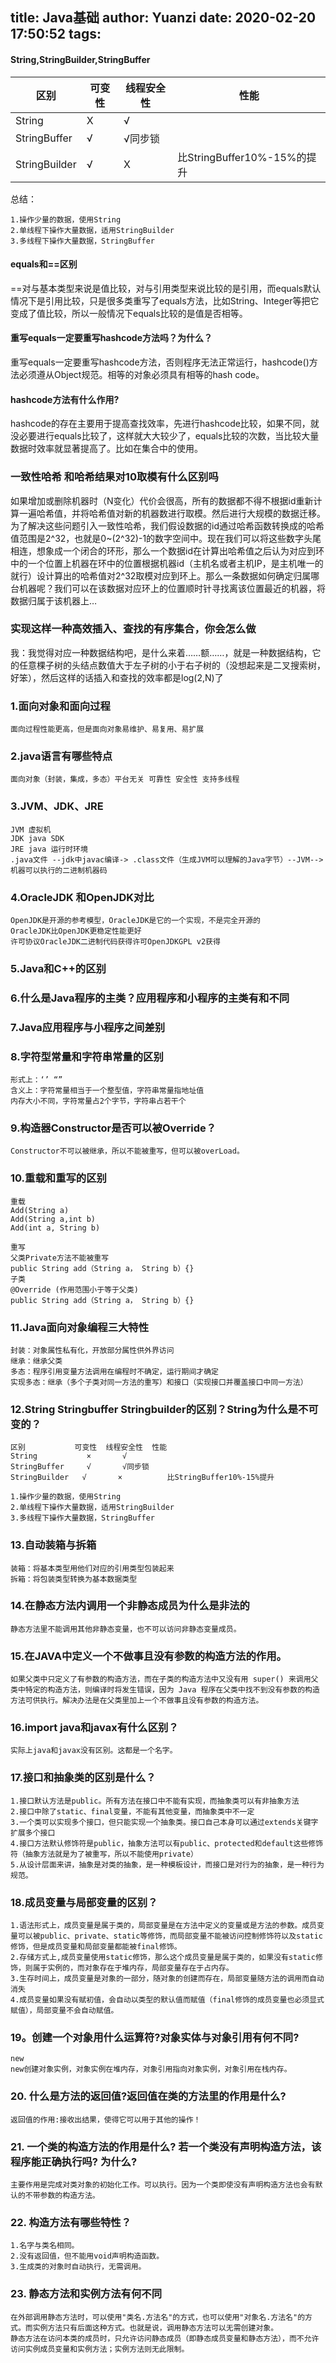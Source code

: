 title: Java基础
author: Yuanzi
date: 2020-02-20 17:50:52
tags:
---
#### String,StringBuilder,StringBuffer

| 区别          | 可变性 | 线程安全性 | 性能                        |
| ------------- | ------ | ---------- | --------------------------- |
| String        | X      | √          |                             |
| StringBuffer  | √      | √同步锁    |                             |
| StringBuilder | √      | X          | 比StringBuffer10%-15%的提升 |

总结：

```
1.操作少量的数据，使用String
2.单线程下操作大量数据，适用StringBuilder
3.多线程下操作大量数据，StringBuffer
```



#### equals和==区别

==对与基本类型来说是值比较，对与引用类型来说比较的是引用，而equals默认情况下是引用比较，只是很多类重写了equals方法，比如String、Integer等把它变成了值比较，所以一般情况下equals比较的是值是否相等。        

#### 重写equals一定要重写hashcode方法吗？为什么？

重写equals一定要重写hashcode方法，否则程序无法正常运行，hashcode()方法必须遵从Object规范。相等的对象必须具有相等的hash code。

#### hashcode方法有什么作用?

hashcode的存在主要用于提高查找效率，先进行hashcode比较，如果不同，就没必要进行equals比较了，这样就大大较少了，equals比较的次数，当比较大量数据时效率就显著提高了。比如在集合中的使用。



### 一致性哈希 和哈希结果对10取模有什么区别吗
如果增加或删除机器时（N变化）代价会很高，所有的数据都不得不根据id重新计算一遍哈希值，并将哈希值对新的机器数进行取模。然后进行大规模的数据迁移。为了解决这些问题引入一致性哈希，我们假设数据的id通过哈希函数转换成的哈希值范围是2^32，也就是0~(2^32)-1的数字空间中。现在我们可以将这些数字头尾相连，想象成一个闭合的环形，那么一个数据id在计算出哈希值之后认为对应到环中的一个位置上机器在环中的位置根据机器id（主机名或者主机IP，是主机唯一的就行）设计算出的哈希值对2^32取模对应到环上。那么一条数据如何确定归属哪台机器呢？我们可以在该数据对应环上的位置顺时针寻找离该位置最近的机器，将数据归属于该机器上…

### 实现这样一种高效插入、查找的有序集合，你会怎么做

我：我觉得对应一种数据结构吧，是什么来着……额……，就是一种数据结构，它的任意棵子树的头结点数值大于左子树的小于右子树的（没想起来是二叉搜索树，好笨），然后这样的话插入和查找的效率都是log(2,N)了

### 1.面向对象和面向过程

	面向过程性能更高，但是面向对象易维护、易复用、易扩展

### 2.java语言有哪些特点
	面向对象（封装，集成，多态）平台无关 可靠性 安全性 支持多线程

### 3.JVM、JDK、JRE
	JVM 虚拟机
	JDK java SDK
	JRE java 运行时环境
	.java文件 --jdk中javac编译-> .class文件（生成JVM可以理解的Java字节）--JVM-->机器可以执行的二进制机器码

### 4.OracleJDK 和OpenJDK对比
	OpenJDK是开源的参考模型，OracleJDK是它的一个实现，不是完全开源的
	OracleJDK比OpenJDK更稳定性能更好
	许可协议OracleJDK二进制代码获得许可OpenJDKGPL v2获得

### 5.Java和C++的区别

### 6.什么是Java程序的主类？应用程序和小程序的主类有和不同

### 7.Java应用程序与小程序之间差别

### 8.字符型常量和字符串常量的区别
    形式上：‘’ “”
    含义上：字符常量相当于一个整型值，字符串常量指地址值
    内存大小不同，字符常量占2个字节，字符串占若干个

### 9.构造器Constructor是否可以被Override？
    Constructor不可以被继承，所以不能被重写，但可以被overLoad。

### 10.重载和重写的区别
    重载
    Add(String a)
    Add(String a,int b)
    Add(int a, String b)
    
    重写
    父类Private方法不能被重写
    public String add（String a， String b）{}
    子类
    @Override (作用范围小于等于父类)
    public String add（String a， String b）{}

### 11.Java面向对象编程三大特性
    封装：对象属性私有化，开放部分属性供外界访问
    继承：继承父类
    多态：程序引用变量方法调用在编程时不确定，运行期间才确定
    实现多态：继承（多个子类对同一方法的重写）和接口（实现接口并覆盖接口中同一方法）

### 12.String Stringbuffer Stringbuilder的区别？String为什么是不可变的？

    区别           可变性  线程安全性  性能 
    String           ×       √         
    StringBuffer     √       √同步锁    
    StringBuilder	√       ×          比StringBuffer10%-15%提升
    
    1.操作少量的数据，使用String
    2.单线程下操作大量数据，适用StringBuilder
    3.多线程下操作大量数据，StringBuffer

### 13.自动装箱与拆箱
    装箱：将基本类型用他们对应的引用类型包装起来
    拆箱：将包装类型转换为基本数据类型
### 14.在静态方法内调用一个非静态成员为什么是非法的
    静态方法里不能调用其他非静态变量，也不可以访问非静态变量成员。

### 15.在JAVA中定义一个不做事且没有参数的构造方法的作用。
    如果父类中只定义了有参数的构造方法，而在子类的构造方法中又没有用 super() 来调用父类中特定的构造方法，则编译时将发生错误，因为 Java 程序在父类中找不到没有参数的构造方法可供执行。解决办法是在父类里加上一个不做事且没有参数的构造方法。 　

### 16.import java和javax有什么区别？
    实际上java和javax没有区别。这都是一个名字。

### 17.接口和抽象类的区别是什么？
	1.接口默认方法是public。所有方法在接口中不能有实现，而抽象类可以有非抽象方法
	2.接口中除了static、final变量，不能有其他变量，而抽象类中不一定
	3.一个类可以实现多个接口，但只能实现一个抽象类。接口自己本身可以通过extends关键字扩展多个接口
	4.接口方法默认修饰符是public，抽象方法可以有public、protected和default这些修饰符（抽象方法就是为了被重写，所以不能使用private）
	5.从设计层面来讲，抽象是对类的抽象，是一种模板设计，而接口是对行为的抽象，是一种行为规范。

### 18.成员变量与局部变量的区别？
	1.语法形式上，成员变量是属于类的，局部变量是在方法中定义的变量或是方法的参数。成员变量可以被public、private、static等修饰，而局部变量不能被访问控制修饰符以及static修饰，但是成员变量和局部变量都能被final修饰。
	2.存储方式上,成员变量使用static修饰，那么这个成员变量是属于类的，如果没有static修饰，则属于实例的，而对象存在于堆内存，局部变量存在于占内存。
	3.生存时间上，成员变量是对象的一部分，随对象的创建而存在，局部变量随方法的调用而自动消失
	4.成员变量如果没有赋初值，会自动以类型的默认值而赋值（final修饰的成员变量也必须显式赋值），局部变量不会自动赋值。

### 19。创建一个对象用什么运算符?对象实体与对象引用有何不同?
	new
	new创建对象实例，对象实例在堆内存，对象引用指向对象实例，对象引用在栈内存。

### 20. 什么是方法的返回值?返回值在类的方法里的作用是什么?
	返回值的作用:接收出结果，使得它可以用于其他的操作！

### 21. 一个类的构造方法的作用是什么? 若一个类没有声明构造方法，该程序能正确执行吗? 为什么?
    主要作用是完成对类对象的初始化工作。可以执行。因为一个类即使没有声明构造方法也会有默认的不带参数的构造方法。

### 22. 构造方法有哪些特性？
	1.名字与类名相同。
	2.没有返回值，但不能用void声明构造函数。
	3.生成类的对象时自动执行，无需调用。

### 23. 静态方法和实例方法有何不同
    在外部调用静态方法时，可以使用"类名.方法名"的方式，也可以使用"对象名.方法名"的方式。而实例方法只有后面这种方式。也就是说，调用静态方法可以无需创建对象。
    静态方法在访问本类的成员时，只允许访问静态成员（即静态成员变量和静态方法），而不允许访问实例成员变量和实例方法；实例方法则无此限制。


​    



